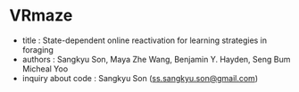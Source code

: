 # VRmaze

- title              : State-dependent online reactivation for learning strategies in foraging
- authors            : Sangkyu Son, Maya Zhe Wang, Benjamin Y. Hayden, Seng Bum Micheal Yoo
- inquiry about code : Sangkyu Son (ss.sangkyu.son@gmail.com)
